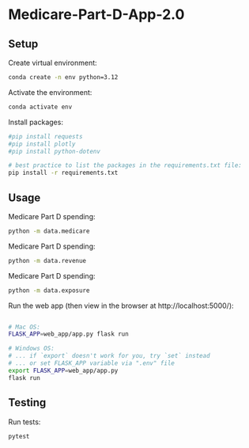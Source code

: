 # Medicare-Part-D-App-2.0

## Setup

Create virtual environment:

```sh
conda create -n env python=3.12
```

Activate the environment:

```sh
conda activate env
```

Install packages:

```sh
#pip install requests
#pip install plotly
#pip install python-dotenv

# best practice to list the packages in the requirements.txt file:
pip install -r requirements.txt
```

## Usage
Medicare Part D spending:

```sh
python -m data.medicare
```
Medicare Part D spending:

```sh
python -m data.revenue
```

Medicare Part D spending:

```sh
python -m data.exposure
```

Run the web app (then view in the browser at http://localhost:5000/):

```sh

# Mac OS:
FLASK_APP=web_app/app.py flask run

# Windows OS:
# ... if `export` doesn't work for you, try `set` instead
# ... or set FLASK_APP variable via ".env" file
export FLASK_APP=web_app/app.py
flask run
```


## Testing

Run tests:

```sh
pytest
```